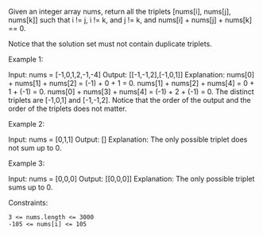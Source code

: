 Given an integer array nums, return all the triplets [nums[i], nums[j], nums[k]] such that i != j, i != k, and j != k, and nums[i] + nums[j] + nums[k] == 0.

Notice that the solution set must not contain duplicate triplets.

 

Example 1:

Input: nums = [-1,0,1,2,-1,-4]
Output: [[-1,-1,2],[-1,0,1]]
Explanation: 
nums[0] + nums[1] + nums[2] = (-1) + 0 + 1 = 0.
nums[1] + nums[2] + nums[4] = 0 + 1 + (-1) = 0.
nums[0] + nums[3] + nums[4] = (-1) + 2 + (-1) = 0.
The distinct triplets are [-1,0,1] and [-1,-1,2].
Notice that the order of the output and the order of the triplets does not matter.

Example 2:

Input: nums = [0,1,1]
Output: []
Explanation: The only possible triplet does not sum up to 0.

Example 3:

Input: nums = [0,0,0]
Output: [[0,0,0]]
Explanation: The only possible triplet sums up to 0.

 

Constraints:

    3 <= nums.length <= 3000
    -105 <= nums[i] <= 105


